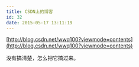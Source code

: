 ```yaml
---
title: CSDN上的博客
id: 32
date: 2015-05-17 13:11:19
---
```


[http://blog.csdn.net/wwq100?viewmode=contents](http://blog.csdn.net/wwq100?viewmode=contents)

没有搞清楚，怎么把它搞过来。
